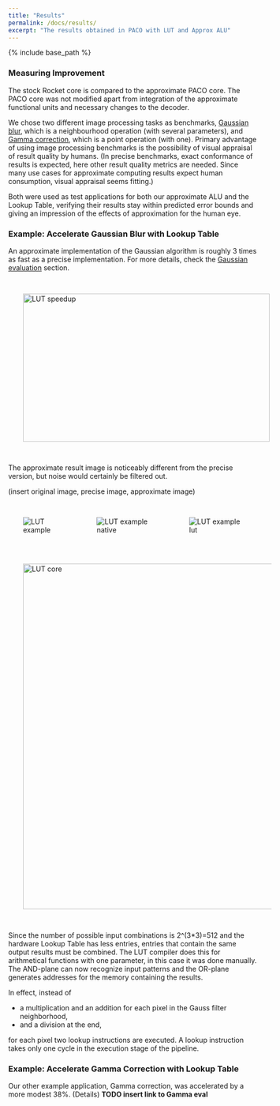 ```yaml
---
title: "Results"
permalink: /docs/results/
excerpt: "The results obtained in PACO with LUT and Approx ALU"
---
```


{% include base_path %}

### Measuring Improvement
The stock Rocket core is compared to the approximate PACO core. The PACO core was not modified apart from integration of the approximate functional units and necessary changes to the decoder.
 
We chose two different image processing tasks as benchmarks, [Gaussian blur](https://en.wikipedia.org/wiki/Gaussian_blur), which is a neighbourhood operation (with several parameters), and [Gamma correction](https://en.wikipedia.org/wiki/Gamma_correction), which is a point operation (with one). Primary advantage of using image processing benchmarks is the possibility of visual appraisal of result quality by humans. (In precise benchmarks, exact conformance of results is expected, here other result quality metrics are needed. Since many use cases for approximate computing results expect human consumption, visual appraisal seems fitting.)

Both were used as test applications for both our approximate ALU and the Lookup Table, verifying their results stay within predicted error bounds and giving an impression of the effects of approximation for the human eye.

### Example: Accelerate Gaussian Blur with Lookup Table

An approximate implementation of the Gaussian algorithm is roughly 3 times as fast as a precise implementation. For more details, check the [Gaussian evaluation](/paco-cpu/docs/eval-gauss/) section.

 <img src="/paco-cpu/images/results/lut/gaussian_lut_speedup.png" alt="LUT speedup" width="500" height= "300" style = "margin:30px">

The approximate result image is noticeably different from the precise version, but noise would certainly be filtered out.

(insert original image, precise image, approximate image)

<div style = "display:flex; flex-direction:row" >
 <img src="/paco-cpu/images/results/lut/star/star_64x64.png" alt="LUT example" style = "margin:30px">
 <img src="/paco-cpu/images/results/lut/star/star_64x64_native.png" alt="LUT example native" style = "margin:30px">
 <img src="/paco-cpu/images/results/lut/star/star_64x64_lut.png" alt="LUT example lut" style = "margin:30px">
</div>
<img src="/paco-cpu/images/results/lut/LUT-design.png" alt="LUT core" width="700" style = "margin:30px">

Since the number of possible input combinations is 2^(3\*3)=512 and the hardware Lookup Table has less entries, entries that contain the same output results must be combined. The LUT compiler does this for arithmetical functions with one parameter, in this case it was done manually. The AND-plane can now recognize input patterns and the OR-plane generates addresses for the memory containing the results.

In effect, instead of

* a multiplication and an addition for each pixel in the Gauss filter neighborhood,
* and a division at the end,

for each pixel two lookup instructions are executed. A lookup instruction takes only one cycle in the execution stage of the pipeline.

### Example: Accelerate Gamma Correction with Lookup Table

Our other example application, Gamma correction, was accelerated by a more modest 38%. (Details) **TODO insert link to Gamma eval**
